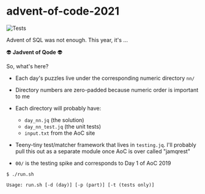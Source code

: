 # advent-of-code-2021

![Tests](https://github.com/mrwilson/advent-of-code-2021/actions/workflows/tests.yml/badge.svg)

Advent of SQL was not enough. This year, it's ...

👽 **Jadvent of Qode** 👽

So, what's here?

- Each day's puzzles live under the corresponding numeric directory `nn/`
- Directory numbers are zero-padded because numeric order is important to me
- Each directory will probably have:
  - `day_nn.jq` (the solution)
  - `day_nn_test.jq` (the unit tests)
  - `input.txt` from the AoC site
    
- Teeny-tiny test/matcher framework that lives in `testing.jq`. I'll probably pull this out as a separate module once AoC is over called "jamqrest"
- `00/` is the testing spike and corresponds to Day 1 of AoC 2019

```
$ ./run.sh

Usage: run.sh [-d (day)] [-p (part)] [-t (tests only)]
```
